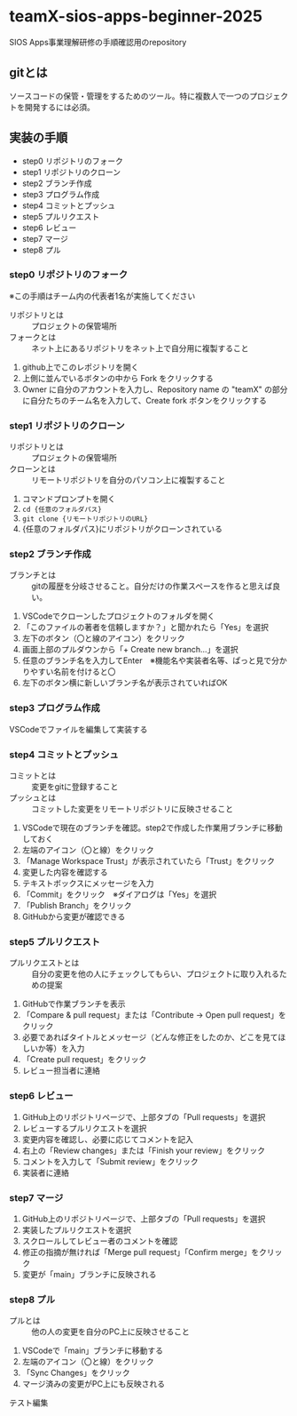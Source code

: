 # teamX-sios-apps-beginner-2025

SIOS Apps事業理解研修の手順確認用のrepository

## gitとは

ソースコードの保管・管理をするためのツール。特に複数人で一つのプロジェクトを開発するには必須。

## 実装の手順

- step0 リポジトリのフォーク
- step1 リポジトリのクローン
- step2 ブランチ作成
- step3 プログラム作成
- step4 コミットとプッシュ
- step5 プルリクエスト
- step6 レビュー
- step7 マージ
- step8 プル

### step0 リポジトリのフォーク

※この手順はチーム内の代表者1名が実施してください

<dl>
  <dt>リポジトリとは</dt>
  <dd>プロジェクトの保管場所</dd>
  <dt>フォークとは</dt>
  <dd>ネット上にあるリポジトリをネット上で自分用に複製すること</dd>
</dl>

1. github上でこのレポジトリを開く
2. 上側に並んでいるボタンの中から Fork をクリックする
3. Owner に自分のアカウントを入力し、Repository name の "teamX" の部分に自分たちのチーム名を入力して、Create fork ボタンをクリックする

### step1 リポジトリのクローン

<dl>
  <dt>リポジトリとは</dt>
  <dd>プロジェクトの保管場所</dd>
  <dt>クローンとは</dt>
  <dd>リモートリポジトリを自分のパソコン上に複製すること</dd>
</dl>

1. コマンドプロンプトを開く
2. `cd {任意のフォルダパス}`
3. `git clone {リモートリポジトリのURL}`
4. {任意のフォルダパス}にリポジトリがクローンされている

### step2 ブランチ作成

<dl>
  <dt>ブランチとは</dt>
  <dd>gitの履歴を分岐させること。自分だけの作業スペースを作ると思えば良い。</dd>
</dl>

1. VSCodeでクローンしたプロジェクトのフォルダを開く
2. 「このファイルの著者を信頼しますか？」と聞かれたら「Yes」を選択
3. 左下のボタン（〇と線のアイコン）をクリック
4. 画面上部のプルダウンから「+ Create new branch...」を選択
5. 任意のブランチ名を入力してEnter　※機能名や実装者名等、ぱっと見で分かりやすい名前を付けると〇
6. 左下のボタン横に新しいブランチ名が表示されていればOK

### step3 プログラム作成

VSCodeでファイルを編集して実装する

### step4 コミットとプッシュ

<dl>
  <dt>コミットとは</dt>
  <dd>変更をgitに登録すること</dd>
  <dt>プッシュとは</dt>
  <dd>コミットした変更をリモートリポジトリに反映させること</dd>
</dl>

1. VSCodeで現在のブランチを確認。step2で作成した作業用ブランチに移動しておく
2. 左端のアイコン（〇と線）をクリック
3. 「Manage Workspace Trust」が表示されていたら「Trust」をクリック
4. 変更した内容を確認する
5. テキストボックスにメッセージを入力
6. 「Commit」をクリック　※ダイアログは「Yes」を選択
7. 「Publish Branch」をクリック
8. GitHubから変更が確認できる

### step5 プルリクエスト

<dl>
  <dt>プルリクエストとは</dt>
  <dd>自分の変更を他の人にチェックしてもらい、プロジェクトに取り入れるための提案</dd>
</dl>

1. GitHubで作業ブランチを表示
2. 「Compare & pull request」または「Contribute → Open pull request」をクリック
3. 必要であればタイトルとメッセージ（どんな修正をしたのか、どこを見てほしいか等）を入力
4. 「Create pull request」をクリック
5. レビュー担当者に連絡

### step6 レビュー

1. GitHub上のリポジトリページで、上部タブの「Pull requests」を選択
2. レビューするプルリクエストを選択
3. 変更内容を確認し、必要に応じてコメントを記入
4. 右上の「Review changes」または「Finish your review」をクリック
5. コメントを入力して「Submit review」をクリック
6. 実装者に連絡

### step7 マージ

1. GitHub上のリポジトリページで、上部タブの「Pull requests」を選択
2. 実装したプルリクエストを選択
3. スクロールしてレビュー者のコメントを確認
4. 修正の指摘が無ければ「Merge pull request」「Confirm merge」をクリック
5. 変更が「main」ブランチに反映される

### step8 プル

<dl>
  <dt>プルとは</dt>
  <dd>他の人の変更を自分のPC上に反映させること</dd>
</dl>

1. VSCodeで「main」ブランチに移動する
2. 左端のアイコン（〇と線）をクリック
3. 「Sync Changes」をクリック
4. マージ済みの変更がPC上にも反映される



テスト編集
